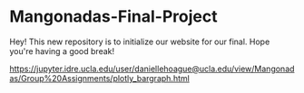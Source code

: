 # Mangonadas-Final-Project

Hey! This new repository is to initialize our website for our final. Hope you're having a good break! 


https://jupyter.idre.ucla.edu/user/daniellehoague@ucla.edu/view/Mangonadas/Group%20Assignments/plotly_bargraph.html
